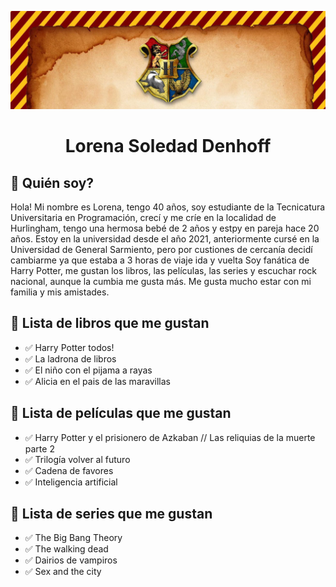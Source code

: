 ![Borde](./assets/superior.png)

<h1 align="center"> Lorena Soledad Denhoff </h1>



## :small_blue_diamond: Quién soy?
Hola! Mi nombre es Lorena, tengo 40 años, soy estudiante de la Tecnicatura Universitaria en Programación, crecí y me críe en la localidad de Hurlingham, tengo una hermosa bebé de 2 años y estpy en pareja hace 20 años.
Estoy en la universidad desde el año 2021, anteriormente cursé en la Universidad de General Sarmiento, pero por custiones de cercanía decidí cambiarme ya que estaba a 3 horas de viaje ida y vuelta
Soy fanática de Harry Potter, me gustan los libros, las películas, las series y escuchar rock nacional, aunque la cumbia me gusta más. 
Me gusta mucho estar con mi familia y mis amistades.

## :small_blue_diamond: Lista de libros que me gustan
- :white_check_mark: Harry Potter todos!
- :white_check_mark: La ladrona de libros
- :white_check_mark: El niño con el pijama a rayas
- :white_check_mark: Alicia en el pais de las maravillas

## :small_blue_diamond: Lista de películas que me gustan
- :white_check_mark: Harry Potter y el prisionero de Azkaban // Las reliquias de la muerte parte 2
- :white_check_mark: Trilogía volver al futuro
- :white_check_mark: Cadena de favores
- :white_check_mark: Inteligencia artificial

## :small_blue_diamond: Lista de series que me gustan
- :white_check_mark: The Big Bang Theory
- :white_check_mark: The walking dead
- :white_check_mark: Dairios de vampiros
- :white_check_mark: Sex and the city